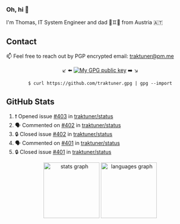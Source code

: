 ### Oh, hi 👋

I'm Thomas, IT System Engineer and dad 👶♊️👶 from Austria 🇦🇹

<!--
**traktuner/traktuner** is a ✨ _special_ ✨ repository because its `README.md` (this file) appears on your GitHub profile.

Here are some ideas to get you started:

- 🔭 I’m currently working on ...
- 🌱 I’m currently learning ...
- 👯 I’m looking to collaborate on ...
- 🤔 I’m looking for help with ...
- 💬 Ask me about ...
- 📫 How to reach me: ...
- 😄 Pronouns: ...
- ⚡ Fun fact: ...
-->

## Contact
📫 Feel free to reach out by PGP encrypted email:
traktuner@pm.me

<div align="center" markdown="1">

↙️ ⬅️ [![My GPG public key](https://img.shields.io/badge/PGP%20public%20key-6D4AFF?style=for-the-badge)](https://github.com/traktuner.gpg) ➡️ ↘️

```shell
$ curl https://github.com/traktuner.gpg | gpg --import
```

</div>

## GitHub Stats
<!--START_SECTION:activity-->
1. ❗ Opened issue [#403](https://github.com/traktuner/status/issues/403) in [traktuner/status](https://github.com/traktuner/status)
2. 🗣 Commented on [#402](https://github.com/traktuner/status/issues/402#issuecomment-2241734809) in [traktuner/status](https://github.com/traktuner/status)
3. 🔒 Closed issue [#402](https://github.com/traktuner/status/issues/402) in [traktuner/status](https://github.com/traktuner/status)
4. 🗣 Commented on [#401](https://github.com/traktuner/status/issues/401#issuecomment-2241734800) in [traktuner/status](https://github.com/traktuner/status)
5. 🔒 Closed issue [#401](https://github.com/traktuner/status/issues/401) in [traktuner/status](https://github.com/traktuner/status)
<!--END_SECTION:activity-->

<div align="center">
  <img src="https://github-readme-stats.vercel.app/api?username=traktuner&hide_title=false&hide_rank=false&show_icons=true&include_all_commits=true&count_private=true&disable_animations=false&theme=dracula&locale=en&hide_border=false&order=1" height="150" alt="stats graph"  />
  <img src="https://github-readme-stats.vercel.app/api/top-langs?username=traktuner&locale=en&hide_title=false&layout=compact&card_width=320&langs_count=5&theme=dracula&hide_border=false&order=2" height="150" alt="languages graph"  />
</div>
